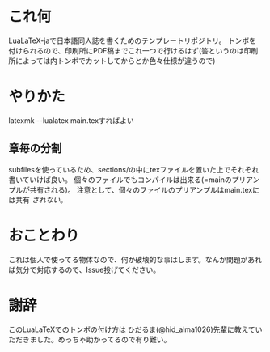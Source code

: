 # これ何
LuaLaTeX-jaで日本語同人誌を書くためのテンプレートリポジトリ。
トンボを付けられるので、印刷所にPDF稿までこれ一つで行けるはず(筈というのは印刷所によっては内トンボでカットしてからとか色々仕様が違うので)

# やりかた
latexmk --lualatex main.texすればよい

## 章毎の分割
subfilesを使っているため、sections/の中にtexファイルを置いた上でそれぞれ書いていけば良い。
個々のファイルでもコンパイルは出来る(=mainのプリアンプルが共有される)。
注意として、個々のファイルのプリアンプルはmain.texには共有 *されない*。

# おことわり
これは個人で使ってる物体なので、何か破壊的な事はします。なんか問題があれば気分で対応するので、Issue投げてください。

# 謝辞
このLuaLaTeXでのトンボの付け方は ひだるま(@hid_alma1026)先輩に教えていただきました。めっちゃ助かってるので有り難い。
